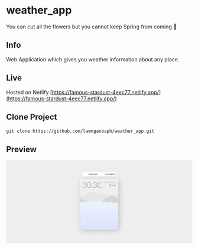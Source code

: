 # weather_app

You can cut all the flowers but you cannot keep Spring from coming :wilted_flower:

## Info
Web Application which gives you weather information about any place.

## Live 
Hosted on Netlify
[https://famous-stardust-4eec77.netlify.app/](https://famous-stardust-4eec77.netlify.app/)

## Clone Project 

```
git clone https://github.com/lamnganbaph/weather_app.git
```
## Preview 
![Spring Soon](https://github.com/Riteshiitism/Weather-App/blob/main/Snowie.jpg)
